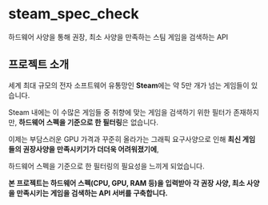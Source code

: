 # steam_spec_check
하드웨어 사양을 통해 권장, 최소 사양을 만족하는 스팀 게임을 검색하는 API

## 프로젝트 소개
세계 최대 규모의 전자 소프트웨어 유통망인 **Steam**에는 약 5만 개가 넘는 게임들이 있습니다.

Steam 내에는 이 수많은 게임들 중 취향에 맞는 게임을 검색하기 위한 필터가 존재하지만,
**하드웨어 스펙을 기준으로 한 필터링**은 없습니다.

이제는 부담스러운 GPU 가격과 꾸준히 올라가는 그래픽 요구사양으로 인해
**최신 게임들의 권장사양을 만족시키기가 더더욱 어려워졌기에**,

하드웨어 스펙을 기준으로 한 필터링의 필요성을 느끼게 되었습니다.

**본 프로젝트는 하드웨어 스펙(CPU, GPU, RAM 등)을 입력받아
각 권장 사양, 최소 사양을 만족시키는 게임을 검색하는 API 서버를 구축합니다.**
